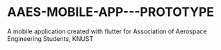 # AAES-MOBILE-APP---PROTOTYPE
A mobile application created with flutter for Association of Aerospace Engineering Students, KNUST
